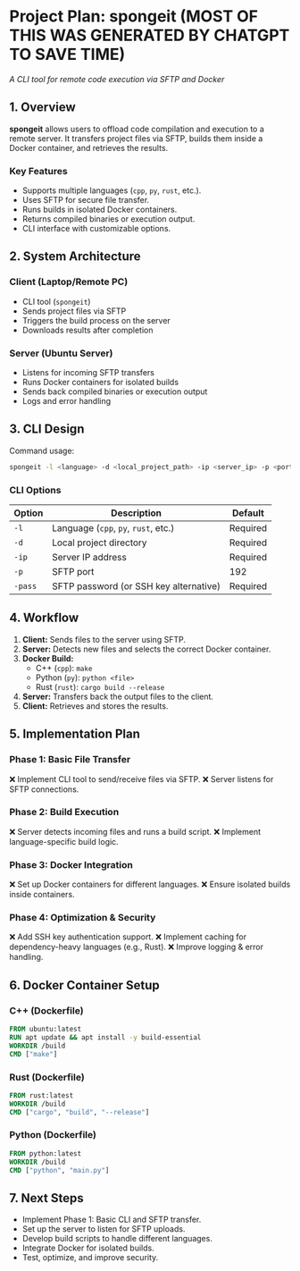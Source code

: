 # **Project Plan: spongeit (MOST OF THIS WAS GENERATED BY CHATGPT TO SAVE TIME)**
*A CLI tool for remote code execution via SFTP and Docker*

## **1. Overview**

**spongeit** allows users to offload code compilation and execution to a remote server. It transfers project files via SFTP, builds them inside a Docker container, and retrieves the results.

### **Key Features**
* Supports multiple languages (`cpp`, `py`, `rust`, etc.).
* Uses SFTP for secure file transfer.
* Runs builds in isolated Docker containers.
* Returns compiled binaries or execution output.
* CLI interface with customizable options.

## **2. System Architecture**

### **Client (Laptop/Remote PC)**
* CLI tool (`spongeit`)
* Sends project files via SFTP
* Triggers the build process on the server
* Downloads results after completion

### **Server (Ubuntu Server)**
* Listens for incoming SFTP transfers
* Runs Docker containers for isolated builds
* Sends back compiled binaries or execution output
* Logs and error handling

## **3. CLI Design**

Command usage:

```sh
spongeit -l <language> -d <local_project_path> -ip <server_ip> -p <port> -pass <password>
```

### **CLI Options**

| Option | Description | Default |
|--------|-------------|---------|
| `-l` | Language (`cpp`, `py`, `rust`, etc.) | Required |
| `-d` | Local project directory | Required |
| `-ip` | Server IP address | Required |
| `-p` | SFTP port | 192 |
| `-pass` | SFTP password (or SSH key alternative) | Required |

## **4. Workflow**

1. **Client:** Sends files to the server using SFTP.
2. **Server:** Detects new files and selects the correct Docker container.
3. **Docker Build:**
   * C++ (`cpp`): `make`
   * Python (`py`): `python <file>`
   * Rust (`rust`): `cargo build --release`
4. **Server:** Transfers back the output files to the client.
5. **Client:** Retrieves and stores the results.

## **5. Implementation Plan**

### **Phase 1: Basic File Transfer**
❌ Implement CLI tool to send/receive files via SFTP.
❌ Server listens for SFTP connections.

### **Phase 2: Build Execution**
❌ Server detects incoming files and runs a build script.
❌ Implement language-specific build logic.

### **Phase 3: Docker Integration**
❌ Set up Docker containers for different languages.
❌ Ensure isolated builds inside containers.

### **Phase 4: Optimization & Security**
❌ Add SSH key authentication support.
❌ Implement caching for dependency-heavy languages (e.g., Rust).
❌ Improve logging & error handling.

## **6. Docker Container Setup**

### **C++ (Dockerfile)**
```dockerfile
FROM ubuntu:latest
RUN apt update && apt install -y build-essential
WORKDIR /build
CMD ["make"]
```

### **Rust (Dockerfile)**
```dockerfile
FROM rust:latest
WORKDIR /build
CMD ["cargo", "build", "--release"]
```

### **Python (Dockerfile)**
```dockerfile
FROM python:latest
WORKDIR /build
CMD ["python", "main.py"]
```

## **7. Next Steps**
* Implement Phase 1: Basic CLI and SFTP transfer.
* Set up the server to listen for SFTP uploads.
* Develop build scripts to handle different languages.
* Integrate Docker for isolated builds.
* Test, optimize, and improve security.
